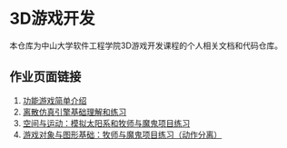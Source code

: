 # 3D游戏开发

本仓库为中山大学软件工程学院3D游戏开发课程的个人相关文档和代码仓库。

## 作业页面链接
  
1. [功能游戏简单介绍](https://www.jianshu.com/p/d3b6411188d1 "简述功能游戏：以普通话小镇为例")
2. [离散仿真引擎基础理解和练习](/hw2/)
3. [空间与运动：模拟太阳系和牧师与魔鬼项目练习](/hw3/)
4. [游戏对象与图形基础：牧师与魔鬼项目练习（动作分离）](/hw4/)